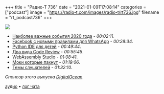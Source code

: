 +++
title = "Радио-Т 736"
date = "2021-01-09T17:08:14"
categories = ["podcast"]
image = "https://radio-t.com/images/radio-t/rt736.jpg"
filename = "rt_podcast736"
+++

![](https://radio-t.com/images/radio-t/rt736.jpg)

- [Наиболее важные события 2020 года](https://www.opennet.ru/opennews/art.shtml?num=54323) - *00:02:11*.
- [Facebook с новыми правилами для WhatsApp](https://bgr.com/2021/01/07/whatsapp-privacy-policy-change-data-sharing-facebook/) - *00:28:34*.
- [Python IDE для детей](https://thonny.org/) - *00:49:44*.
- [Два вида Code Review](https://matklad.github.io//2021/01/03/two-kinds-of-code-review.html) - *00:55:45*.
- [WebAssembly Studio](https://webassembly.studio/) - *01:08:41*.
- [Моки которые пахнут](https://medium.com/javascript-scene/mocking-is-a-code-smell-944a70c90a6a) - *01:19:06*.
- [Темы слушателей](https://radio-t.com/p/2021/01/05/prep-736/) - *01:32:10*.

*Спонсор этого выпуска [DigitalOcean](https://do.co/radiot)*


[аудио](https://cdn.radio-t.com/rt_podcast736.mp3) • [лог чата](https://chat.radio-t.com/logs/radio-t-736.html)
<audio src="https://cdn.radio-t.com/rt_podcast736.mp3" preload="none"></audio>
